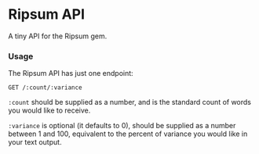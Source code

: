 # Ripsum API

A tiny API for the Ripsum gem.

### Usage

The Ripsum API has just one endpoint:

```
GET /:count/:variance
```

`:count` should be supplied as a number, and is the standard count of words you would like to receive.

`:variance` is optional (it defaults to 0), should be supplied as a number between 1 and 100, equivalent to the percent of variance you would like in your text output.



